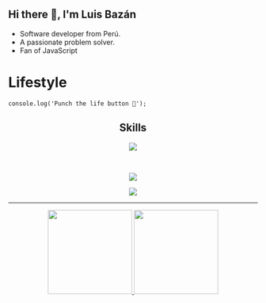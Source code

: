 ## Hi there 👋, I'm Luis Bazán

- Software developer from Perú.
- A passionate problem solver.
- Fan of JavaScript

# Lifestyle

```
console.log('Punch the life button 🚀');
```

<h2 align="center">Skills</h2>

<p align="center">
    <img src="https://skillicons.dev/icons?i=java,js,ts,cpp,py," />
</p><br>
<p align="center">
    <img src="https://skillicons.dev/icons?i=linux,git,arduino,nginx,github,bash,idea,vscode" />
</p>
<p align="center">
    <img src="https://skillicons.dev/icons?i=mysql,nodejs,mongodb,react,tailwind,express,astro,docker" />
</p>

<hr/>
<p align="center">
    <a href="https://luis.bazan.pe">
        <img height=170rem src="https://github-readme-stats.vercel.app/api?username=luisbazandev&theme=prussian&show_icons=true&hide_border=true&count_private=true">
        <img height=170rem src="https://github-readme-stats.vercel.app/api/top-langs/?username=luisbazandev&theme=prussian&show_icons=true&hide_border=true&layout=compact">
    </a>
</p>
